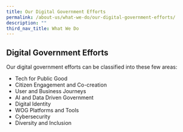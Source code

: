 ```yaml
---
title: Our Digital Government Efforts
permalink: /about-us/what-we-do/our-digital-government-efforts/
description: ""
third_nav_title: What We Do
---
```

Digital Government Efforts
--------------------------
Our digital government efforts can be classified into these few areas:

* Tech for Public Good
* Citizen Engagement and Co-creation
* User and Business Journeys
* AI and Data Driven Government
* Digital Identity
* WOG Platforms and Tools
* Cybersecurity
* Diversity and Inclusion